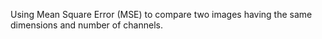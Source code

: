 Using Mean Square Error (MSE) to compare two images having the same dimensions and number of channels.